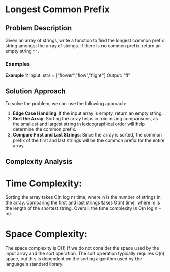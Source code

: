 # Longest Common Prefix

## Problem Description

Given an array of strings, write a function to find the longest common prefix string amongst the array of strings. If there is no common prefix, return an empty string `""`.

### Examples

**Example 1:**
Input: strs = ["flower","flow","flight"]
Output: "fl"

## Solution Approach

To solve the problem, we can use the following approach:

1. **Edge Case Handling**: If the input array is empty, return an empty string.
2. **Sort the Array**: Sorting the array helps in minimizing comparisons, as the smallest and largest string in lexicographical order will help determine the common prefix.
3. **Compare First and Last Strings**: Since the array is sorted, the common prefix of the first and last strings will be the common prefix for the entire array.

## Complexity Analysis
# Time Complexity:

Sorting the array takes O(n log n) time, where n is the number of strings in the array.
Comparing the first and last strings takes O(m) time, where m is the length of the shortest string.
Overall, the time complexity is O(n log n + m).
# Space Complexity:

The space complexity is O(1) if we do not consider the space used by the input array and the sort operation. The sort operation typically requires O(n) space, but this is dependent on the sorting algorithm used by the language's standard library.

